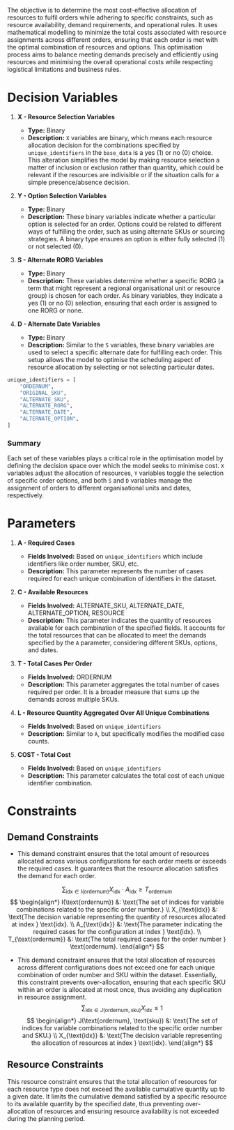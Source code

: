 The objective is to determine the most cost-effective allocation of resources to fulfil orders while adhering to specific constraints, such as resource availability, demand requirements, and operational rules. It uses mathematical modelling to minimize the total costs associated with resource assignments across different orders, ensuring that each order is met with the optimal combination of resources and options. This optimisation process aims to balance meeting demands precisely and efficiently using resources and minimising the overall operational costs while respecting logistical limitations and business rules.

# Decision Variables


1. **X - Resource Selection Variables**
    
    - **Type:** Binary
    - **Description:** `X` variables are binary, which means each resource allocation decision for the combinations specified by `unique_identifiers` in the `base_data` is a yes (1) or no (0) choice. This alteration simplifies the model by making resource selection a matter of inclusion or exclusion rather than quantity, which could be relevant if the resources are indivisible or if the situation calls for a simple presence/absence decision.
2. **Y - Option Selection Variables**
    
    - **Type:** Binary
    - **Description:** These binary variables indicate whether a particular option is selected for an order. Options could be related to different ways of fulfilling the order, such as using alternate SKUs or sourcing strategies. A binary type ensures an option is either fully selected (1) or not selected (0).
3. **S - Alternate RORG Variables**
    
    - **Type:** Binary
    - **Description:** These variables determine whether a specific RORG (a term that might represent a regional organisational unit or resource group) is chosen for each order. As binary variables, they indicate a yes (1) or no (0) selection, ensuring that each order is assigned to one RORG or none.
4. **D - Alternate Date Variables**
    
    - **Type:** Binary
    - **Description:** Similar to the `S` variables, these binary variables are used to select a specific alternate date for fulfilling each order. This setup allows the model to optimise the scheduling aspect of resource allocation by selecting or not selecting particular dates.

```Python
unique_identifiers = [  
    "ORDERNUM",  
    "ORIGINAL_SKU",  
    "ALTERNATE_SKU",  
    "ALTERNATE_RORG",  
    "ALTERNATE_DATE",  
    "ALTERNATE_OPTION",  
]
```
### Summary

Each set of these variables plays a critical role in the optimisation model by defining the decision space over which the model seeks to minimise cost. `X` variables adjust the allocation of resources, `Y` variables toggle the selection of specific order options, and both `S` and `D` variables manage the assignment of orders to different organisational units and dates, respectively.

# Parameters
1. **A - Required Cases**
    
    - **Fields Involved:** Based on `unique_identifiers` which include identifiers like order number, SKU, etc.
    - **Description:** This parameter represents the number of cases required for each unique combination of identifiers in the dataset.
2. **C - Available Resources**
    
    - **Fields Involved:** ALTERNATE_SKU, ALTERNATE_DATE, ALTERNATE_OPTION, RESOURCE
    - **Description:** This parameter indicates the quantity of resources available for each combination of the specified fields. It accounts for the total resources that can be allocated to meet the demands specified by the `A` parameter, considering different SKUs, options, and dates.
3. **T - Total Cases Per Order**
    
    - **Fields Involved:** ORDERNUM
    - **Description:** This parameter aggregates the total number of cases required per order. It is a broader measure that sums up the demands across multiple SKUs.
4. **L - Resource Quantity Aggregated Over All Unique Combinations**
    
    - **Fields Involved:** Based on `unique_identifiers`
    - **Description:** Similar to `A`, but specifically modifies the modified case counts.
5. **COST - Total Cost**
    
    - **Fields Involved:** Based on `unique_identifiers`
    - **Description:** This parameter calculates the total cost of each unique identifier combination. 

# Constraints
## Demand Constraints
- This demand constraint ensures that the total amount of resources allocated across various configurations for each order meets or exceeds the required cases. It guarantees that the resource allocation satisfies the demand for each order.

$$\sum_{\text{idx} \in I(\text{ordernum})} X_{\text{idx}} \cdot A_{\text{idx}} \geq T_{\text{ordernum}}$$
$$
\begin{align*}
I(\text{ordernum}) &: \text{The set of indices for variable combinations related to the specific order number.} \\
X_{\text{idx}} &: \text{The decision variable representing the quantity of resources allocated at index } \text{idx}. \\
A_{\text{idx}} &: \text{The parameter indicating the required cases for the configuration at index } \text{idx}. \\
T_{\text{ordernum}} &: \text{The total required cases for the order number } \text{ordernum}.
\end{align*}
$$
- This demand constraint ensures that the total allocation of resources across different configurations does not exceed one for each unique combination of order number and SKU within the dataset. Essentially, this constraint prevents over-allocation, ensuring that each specific SKU within an order is allocated at most once, thus avoiding any duplication in resource assignment.
$$\sum_{\text{idx} \in J(\text{ordernum}, \text{sku})} X_{\text{idx}} \leq 1$$
$$
\begin{align*}
J(\text{ordernum}, \text{sku}) &: \text{The set of indices for variable combinations related to the specific order number and SKU.} \\
X_{\text{idx}} &: \text{The decision variable representing the allocation of resources at index } \text{idx}.
\end{align*}
$$
## Resource Constraints
This resource constraint ensures that the total allocation of resources for each resource type does not exceed the available cumulative quantity up to a given date. It limits the cumulative demand satisfied by a specific resource to its available quantity by the specified date, thus preventing over-allocation of resources and ensuring resource availability is not exceeded during the planning period.